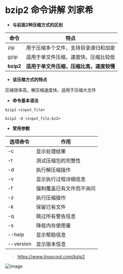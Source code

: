 
# bzip2 命令讲解 刘家希



- **与前面2种压缩方式的区别**

| 命令 |   特点   |
| ---- | ---- |
|   zip   |   用于压缩多个文件，支持目录递归和加密   |
|   gzip   |   适用于单文件压缩，速度快，压缩比较低   |
|   **bzip2**   |   **适用于单文件压缩，压缩比高，速度较慢**   |

- **该压缩方式的特点**

压缩效率高，解压缩速度快，适用于压缩大文件

- **命令基本语法**

```
bzip2 <input_file>

bzip2 -d <input_file.bz2>
```

- **常用参数**

| 选项命令 | 作用 |
| ---- | ---- |
|-c|显示处理结果|
|-t|测试压缩包的完整性|
|-d| 执行解压缩操作|
|-v|显示执行过程详细信息|
|-f|强制覆盖已有文件而不询问|
|-z|执行压缩操作|
|-k|保留已有文件|
|-q|跳过所有警告信息|
|-s|降低内存使用量|
|--help|显示帮助信息|
|--version|显示版本信息|
                         
> https://www.linuxcool.com/bzip2

![image](https://github.com/user-attachments/assets/2ea690b9-d278-47b3-9835-e5093eb87d72)

